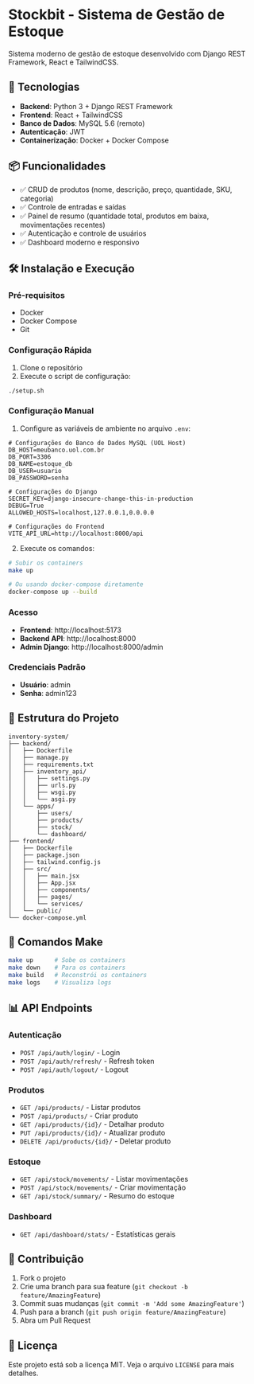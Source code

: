 # Stockbit - Sistema de Gestão de Estoque

Sistema moderno de gestão de estoque desenvolvido com Django REST Framework, React e TailwindCSS.

## 🚀 Tecnologias

- **Backend**: Python 3 + Django REST Framework
- **Frontend**: React + TailwindCSS
- **Banco de Dados**: MySQL 5.6 (remoto)
- **Autenticação**: JWT
- **Containerização**: Docker + Docker Compose

## 📦 Funcionalidades

- ✅ CRUD de produtos (nome, descrição, preço, quantidade, SKU, categoria)
- ✅ Controle de entradas e saídas
- ✅ Painel de resumo (quantidade total, produtos em baixa, movimentações recentes)
- ✅ Autenticação e controle de usuários
- ✅ Dashboard moderno e responsivo

## 🛠️ Instalação e Execução

### Pré-requisitos

- Docker
- Docker Compose
- Git

### Configuração Rápida

1. Clone o repositório
2. Execute o script de configuração:

```bash
./setup.sh
```

### Configuração Manual

1. Configure as variáveis de ambiente no arquivo `.env`:

```env
# Configurações do Banco de Dados MySQL (UOL Host)
DB_HOST=meubanco.uol.com.br
DB_PORT=3306
DB_NAME=estoque_db
DB_USER=usuario
DB_PASSWORD=senha

# Configurações do Django
SECRET_KEY=django-insecure-change-this-in-production
DEBUG=True
ALLOWED_HOSTS=localhost,127.0.0.1,0.0.0.0

# Configurações do Frontend
VITE_API_URL=http://localhost:8000/api
```

2. Execute os comandos:

```bash
# Subir os containers
make up

# Ou usando docker-compose diretamente
docker-compose up --build
```

### Acesso

- **Frontend**: http://localhost:5173
- **Backend API**: http://localhost:8000
- **Admin Django**: http://localhost:8000/admin

### Credenciais Padrão

- **Usuário**: admin
- **Senha**: admin123

## 📁 Estrutura do Projeto

```
inventory-system/
├── backend/
│   ├── Dockerfile
│   ├── manage.py
│   ├── requirements.txt
│   ├── inventory_api/
│   │   ├── settings.py
│   │   ├── urls.py
│   │   ├── wsgi.py
│   │   └── asgi.py
│   └── apps/
│       ├── users/
│       ├── products/
│       ├── stock/
│       └── dashboard/
├── frontend/
│   ├── Dockerfile
│   ├── package.json
│   ├── tailwind.config.js
│   ├── src/
│   │   ├── main.jsx
│   │   ├── App.jsx
│   │   ├── components/
│   │   ├── pages/
│   │   └── services/
│   └── public/
└── docker-compose.yml
```

## 🔧 Comandos Make

```bash
make up      # Sobe os containers
make down    # Para os containers
make build   # Reconstrói os containers
make logs    # Visualiza logs
```

## 📊 API Endpoints

### Autenticação
- `POST /api/auth/login/` - Login
- `POST /api/auth/refresh/` - Refresh token
- `POST /api/auth/logout/` - Logout

### Produtos
- `GET /api/products/` - Listar produtos
- `POST /api/products/` - Criar produto
- `GET /api/products/{id}/` - Detalhar produto
- `PUT /api/products/{id}/` - Atualizar produto
- `DELETE /api/products/{id}/` - Deletar produto

### Estoque
- `GET /api/stock/movements/` - Listar movimentações
- `POST /api/stock/movements/` - Criar movimentação
- `GET /api/stock/summary/` - Resumo do estoque

### Dashboard
- `GET /api/dashboard/stats/` - Estatísticas gerais

## 🤝 Contribuição

1. Fork o projeto
2. Crie uma branch para sua feature (`git checkout -b feature/AmazingFeature`)
3. Commit suas mudanças (`git commit -m 'Add some AmazingFeature'`)
4. Push para a branch (`git push origin feature/AmazingFeature`)
5. Abra um Pull Request

## 📝 Licença

Este projeto está sob a licença MIT. Veja o arquivo `LICENSE` para mais detalhes.
